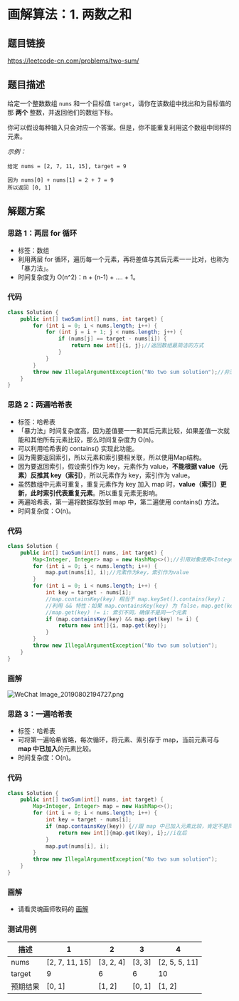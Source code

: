 <!------->
<!--title: 画解算法：1. 两数之和-->
<!--english_title: two-sum-->
<!--date: 2019-07-07 13:26:55-->
<!--tags: LeetCode -->
<!--categories: Algorithms/DataStructure-->
<!------->
# 画解算法：1. 两数之和

## 题目链接

https://leetcode-cn.com/problems/two-sum/

## 题目描述

给定一个整数数组 `nums` 和一个目标值 `target`，请你在该数组中找出和为目标值的那 **两个** 整数，并返回他们的数组下标。

你可以假设每种输入只会对应一个答案。但是，你不能重复利用这个数组中同样的元素。

*示例：*

```
给定 nums = [2, 7, 11, 15], target = 9

因为 nums[0] + nums[1] = 2 + 7 = 9
所以返回 [0, 1]
```
<!--more-->
## 解题方案

### 思路 1：两层 for 循环
* 标签：数组
* 利用两层 for 循环，遍历每一个元素，再将差值与其后元素一一比对，也称为「暴力法」。
* 时间复杂度为 O(n^2)：n + (n-1) + .... + 1。

<!--more-->
### 代码
```Java
class Solution {
    public int[] twoSum(int[] nums, int target) {
        for (int i = 0; i < nums.length; i++) {
            for (int j = i + 1; j < nums.length; j++) {
                if (nums[j] == target - nums[i]) {
                    return new int[]{i, j};//返回数组最简洁的方式
                }
            }
        }
        throw new IllegalArgumentException("No two sum solution");//非法参数异常：整数数组和目标值不符合条件
    }
}
```
### 思路 2：两遍哈希表
* 标签：哈希表
* 「暴力法」时间复杂度高，因为差值要一一和其后元素比较，如果差值一次就能和其他所有元素比较，那么时间复杂度为 O(n)。
* 可以利用哈希表的 contains() 实现此功能。
* 因为需要返回索引，所以元素和索引要相关联，所以使用Map结构。
* 因为要返回索引，假设索引作为 key，元素作为 value，**不能根据 value（元素）反推其 key（索引）**，所以元素作为 key，索引作为 value。
* 虽然数组中元素可重复，重复元素作为 key 加入 map 时，**value（索引）更新，此时索引代表重复元素**。所以重复元素无影响。
* 两遍哈希表，第一遍将数据存放到 map 中，第二遍使用 contains() 方法。
* 时间复杂度：O(n)。

### 代码
```Java
class Solution {
    public int[] twoSum(int[] nums, int target) {
        Map<Integer, Integer> map = new HashMap<>();//引用对象使用<Integer, Integer>可指定存储类型
        for (int i = 0; i < nums.length; i++) {
            map.put(nums[i], i);//元素作为key，索引作为value
        }
        for (int i = 0; i < nums.length; i++) {
            int key = target - nums[i];
            //map.containsKey(key) 相当于 map.keySet().contains(key)；
            //利用 && 特性：如果 map.containsKey(key) 为 false，map.get(key) 将不执行，避免空指针异常；
            //map.get(key) != i: 索引不同，确保不是同一个元素
            if (map.containsKey(key) && map.get(key) != i) { 
                return new int[]{i, map.get(key)};
            }
        }
        throw new IllegalArgumentException("No two sum solution");
    }
}
```

### 画解
![WeChat Image_20190802194727.png](https://i.loli.net/2019/08/02/5d4422dd22b7854925.png)
### 思路 3：一遍哈希表
* 标签：哈希表
* 可将第一遍哈希省略，每次循环，将元素、索引存于 map，当前元素可与 **map 中已加入**的元素比较。
* 时间复杂度：O(n)。

### 代码
```Java
class Solution {
    public int[] twoSum(int[] nums, int target) {
        Map<Integer, Integer> map = new HashMap<>();
        for (int i = 0; i < nums.length; i++) {
            int key = target - nums[i];
            if (map.containsKey(key)) {//跟 map 中已加入元素比较，肯定不是同一个元素，所以不比较索引
                return new int[]{map.get(key), i};//i在后
            }
            map.put(nums[i], i);
        }
        throw new IllegalArgumentException("No two sum solution");
    }
}
```
### 画解
* 请看灵魂画师牧码的 [画解](https://leetcode-cn.com/problems/two-sum/solution/jie-suan-fa-1-liang-shu-zhi-he-by-guanpengchn/)

### 测试用例
描述 | 1 | 2 | 3 | 4
---|---|---|---|---
nums | [2, 7, 11, 15] | [3, 2, 4] | [3, 3]  | [2, 5, 5, 11]
target | 9 | 6 | 6 | 10
预期结果 | [0, 1] | [1, 2] | [0, 1] | [1, 2]
